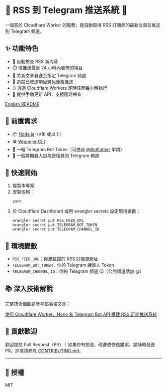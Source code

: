 # 📰 RSS 到 Telegram 推送系統 🚀

一個基於 Cloudflare Worker 的服務，能自動取得 RSS 訂閱源的最新文章並推送到 Telegram 頻道。

## ✨ 功能特色

- 🔄 自動檢查 RSS 新內容
- ⏱️ 僅推送最近 24 小時內發佈的項目
- 📲 將新文章發送至指定 Telegram 頻道
- 🚫 追蹤已發送項目避免重複推送
- ⏰ 透過 Cloudflare Workers 定時任務每小時執行
- 🔘 提供手動更新 API，支援隨時檢查

[English README](./README.md)

## 🔧 前置需求

- 📦 [Node.js](https://nodejs.org/)（v16 或以上）
- 🛠️ [Wrangler CLI](https://developers.cloudflare.com/workers/wrangler/install-and-update/)
- 🤖 一組 Telegram Bot Token（可透過 [@BotFather](https://t.me/botfather) 申請）
- 📢 一個將機器人設為管理員的 Telegram 頻道

## 🚀 快速開始

1. 複製本專案
2. 安裝依賴：
   ```
   yarn
   ```
3. 於 Cloudflare Dashboard 或用 wrangler secrets 設定環境變數：
   ```
   wrangler secret put RSS_FEED_URL
   wrangler secret put TELEGRAM_BOT_TOKEN
   wrangler secret put TELEGRAM_CHANNEL_ID
   ```

## 🔐 環境變數

- `RSS_FEED_URL`：你想監控的 RSS 訂閱源網址
- `TELEGRAM_BOT_TOKEN`：你的 Telegram 機器人 Token
- `TELEGRAM_CHANNEL_ID`：你的 Telegram 頻道 ID（公開頻道請加 @）

## 📚 深入技術解說

完整技術細節請參考部落格文章：

[使用 Cloudflare Worker、Hono 和 Telegram Bot API 構建 RSS 訂閱推送系統](https://calpa.me/blog/build-rss-subscription-push-system-with-cloudflare-worker-hono-telegram-bot-api/)

## 🤝 貢獻歡迎

歡迎提交 Pull Request（PR）！如果你有想法、改進或修復錯誤，請隨時發送 PR。詳情請參見 [CONTRIBUTING.md](CONTRIBUTING.md)。

---

## 📄 授權

MIT
